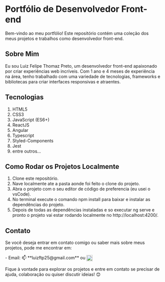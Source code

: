 <h1> Portfólio de Desenvolvedor Front-end </h1>
<p>Bem-vindo ao meu portfólio! Este repositório contém uma coleção dos meus projetos e trabalhos como desenvolvedor front-end.</p>

<h2>Sobre Mim</h2> 
<p>Eu sou Luiz Felipe Thomaz Preto, um desenvolvedor front-end apaixonado por criar experiências web incríveis. Com 1 ano e 4 meses de experiência na área, tenho trabalhado com uma variedade de tecnologias, frameworks e bibliotecas para criar interfaces responsivas e atraentes.</p>

<h2>Tecnologias</h2>
<ol>
  <li>HTML5</li>
  <li>CSS3</li>
  <li>JavaScript (ES6+)</li>
  <li>ReactJS</li>
  <li>Angular</li>
  <li>Typescript</li>
  <li>Styled-Components</li>
  <li>Jest</li>
  <li>entre outros...</li>
</ol>

<h2> Como Rodar os Projetos Localmente </h2>
<ol>
  <li>
      Clone este repositório.
  </li>
  <li>
      Nave localmente ate a pasta aonde foi feito o clone do projeto.
  </li>
  <li>
      Abra o projeto com o seu editor de código de preferencia (eu usei o vsCode).
  </li>
  <li>
      No terminal execute o comando npm install para baixar e instalar as dependências do projeto.
  </li>
  <li>
      Depois de todas as dependências instaladas e so executar ng serve e pronto o projeto vai estar rodando localmente no http://localhost:4200/.
  </li>
</ol>

<h2>Contato</h2>
<p>Se você deseja entrar em contato comigo ou saber mais sobre meus projetos, pode me encontrar em:</p>
<p> - Email: 📫 **luizftp25@gmail.com** ou <a href="https://www.linkedin.com/in/luiz-felipe-thomaz-preto-8486491b7/" target="blank"><img align="center" src="https://cdn.jsdelivr.net/npm/simple-icons@3.0.1/icons/linkedin.svg" alt="luizth25" height="20" width="20" /></a></p>
<p>Fique à vontade para explorar os projetos e entre em contato se precisar de ajuda, colaboração ou quiser discutir ideias! 😊</p>
